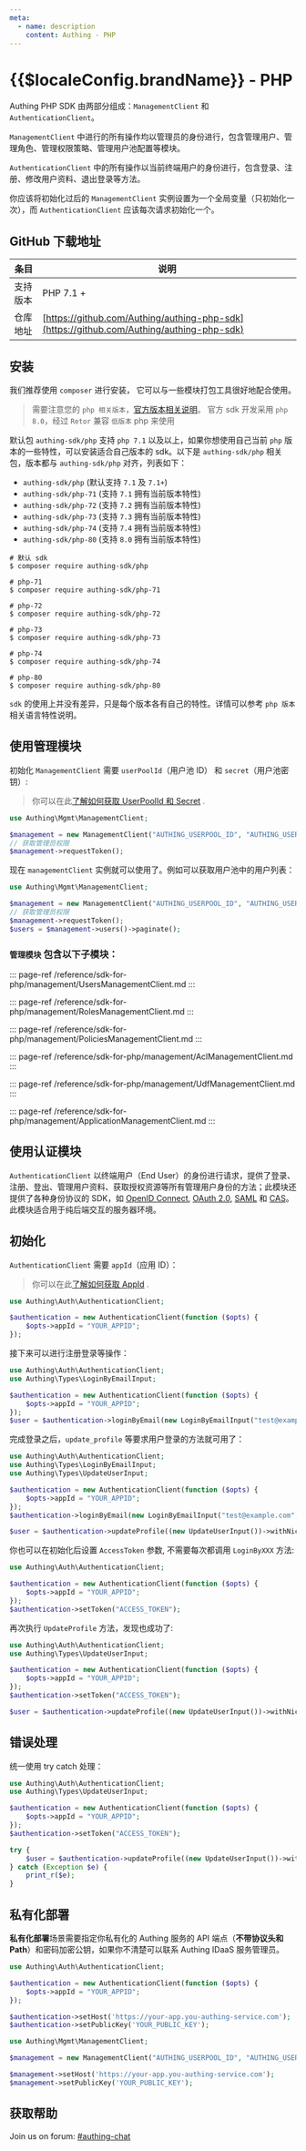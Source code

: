 ```yaml
---
meta:
  - name: description
    content: Authing - PHP
---
```


# {{$localeConfig.brandName}} - PHP

<LastUpdated/>

Authing PHP SDK 由两部分组成：`ManagementClient` 和 `AuthenticationClient`。

`ManagementClient` 中进行的所有操作均以管理员的身份进行，包含管理用户、管理角色、管理权限策略、管理用户池配置等模块。

`AuthenticationClient` 中的所有操作以当前终端用户的身份进行，包含登录、注册、修改用户资料、退出登录等方法。

你应该将初始化过后的 `ManagementClient` 实例设置为一个全局变量（只初始化一次），而 `AuthenticationClient` 应该每次请求初始化一个。

## GitHub 下载地址

| 条目     | 说明                                        |
| -------- | ------------------------------------------- |
| 支持版本 |  PHP 7.1 +                                 |
| 仓库地址 | [https://github.com/Authing/authing-php-sdk](https://github.com/Authing/authing-php-sdk) |

## 安装

我们推荐使用 `composer` 进行安装， 它可以与一些模块打包工具很好地配合使用。

> 需要注意您的 `php 相关版本`，[官方版本相关说明](https://www.php.net/supported-versions.php)。
> 官方 sdk 开发采用 `php 8.0`，经过 `Retor` 兼容 `低版本` php 来使用

默认包 `authing-sdk/php` 支持 `php 7.1` 以及以上，如果你想使用自己当前 `php` 版本的一些特性，可以安装适合自己版本的 sdk。以下是 `authing-sdk/php` 相关包，版本都与 `authing-sdk/php` 对齐，列表如下：

- `authing-sdk/php` (默认支持 `7.1` 及 `7.1+`)
- `authing-sdk/php-71` (支持 `7.1` 拥有当前版本特性)
- `authing-sdk/php-72` (支持 `7.2` 拥有当前版本特性)
- `authing-sdk/php-73` (支持 `7.3` 拥有当前版本特性)
- `authing-sdk/php-74` (支持 `7.4` 拥有当前版本特性)
- `authing-sdk/php-80` (支持 `8.0` 拥有当前版本特性)

```shell
# 默认 sdk
$ composer require authing-sdk/php

# php-71
$ composer require authing-sdk/php-71

# php-72
$ composer require authing-sdk/php-72

# php-73
$ composer require authing-sdk/php-73

# php-74
$ composer require authing-sdk/php-74

# php-80
$ composer require authing-sdk/php-80
```

`sdk` 的使用上并没有差异，只是每个版本各有自己的特性。详情可以参考 `php 版本` 相关语言特性说明。 

## 使用管理模块

初始化 `ManagementClient` 需要 `userPoolId`（用户池 ID） 和 `secret`（用户池密钥）:

> 你可以在此[了解如何获取 UserPoolId 和 Secret](/guides/faqs/get-userpool-id-and-secret.md) .

```php
use Authing\Mgmt\ManagementClient;

$management = new ManagementClient("AUTHING_USERPOOL_ID", "AUTHING_USERPOOL_SECRET");
// 获取管理员权限
$management->requestToken();
```

现在 `managementClient` 实例就可以使用了。例如可以获取用户池中的用户列表：

```php
use Authing\Mgmt\ManagementClient;

$management = new ManagementClient("AUTHING_USERPOOL_ID", "AUTHING_USERPOOL_SECRET");
// 获取管理员权限
$management->requestToken();
$users = $management->users()->paginate();
```

### `管理模块` 包含以下子模块：

::: page-ref /reference/sdk-for-php/management/UsersManagementClient.md
:::

::: page-ref /reference/sdk-for-php/management/RolesManagementClient.md
:::

::: page-ref /reference/sdk-for-php/management/PoliciesManagementClient.md
:::

::: page-ref /reference/sdk-for-php/management/AclManagementClient.md
:::

::: page-ref /reference/sdk-for-php/management/UdfManagementClient.md
:::

::: page-ref /reference/sdk-for-php/management/ApplicationManagementClient.md
:::

## 使用认证模块

`AuthenticationClient` 以终端用户（End User）的身份进行请求，提供了登录、注册、登出、管理用户资料、获取授权资源等所有管理用户身份的方法；此模块还提供了各种身份协议的 SDK，如 [OpenID Connect](/guides/federation/oidc.md), [OAuth 2.0](/guides/federation/oauth.md), [SAML](/guides/federation/saml.md) 和 [CAS](/guides/federation/cas.md)。此模块适合用于纯后端交互的服务器环境。

## 初始化

`AuthenticationClient` 需要 `appId`（应用 ID）：

> 你可以在此[了解如何获取 AppId](/guides/faqs/get-app-id-and-secret.md) .

```php
use Authing\Auth\AuthenticationClient;

$authentication = new AuthenticationClient(function ($opts) {
    $opts->appId = "YOUR_APPID";
});
```

接下来可以进行注册登录等操作：

```php
use Authing\Auth\AuthenticationClient;
use Authing\Types\LoginByEmailInput;

$authentication = new AuthenticationClient(function ($opts) {
    $opts->appId = "YOUR_APPID";
});
$user = $authentication->loginByEmail(new LoginByEmailInput("test@example.com", "123456"));
```

完成登录之后，`update_profile` 等要求用户登录的方法就可用了：

```php
use Authing\Auth\AuthenticationClient;
use Authing\Types\LoginByEmailInput;
use Authing\Types\UpdateUserInput;

$authentication = new AuthenticationClient(function ($opts) {
    $opts->appId = "YOUR_APPID";
});
$authentication->loginByEmail(new LoginByEmailInput("test@example.com", "123456"));

$user = $authentication->updateProfile((new UpdateUserInput())->withNickname("nickname"));
```

你也可以在初始化后设置 `AccessToken` 参数, 不需要每次都调用 `LoginByXXX` 方法:

```php
use Authing\Auth\AuthenticationClient;

$authentication = new AuthenticationClient(function ($opts) {
    $opts->appId = "YOUR_APPID";
});
$authentication->setToken("ACCESS_TOKEN");
```

再次执行 `UpdateProfile` 方法，发现也成功了:

```php
use Authing\Auth\AuthenticationClient;
use Authing\Types\UpdateUserInput;

$authentication = new AuthenticationClient(function ($opts) {
    $opts->appId = "YOUR_APPID";
});
$authentication->setToken("ACCESS_TOKEN");

$user = $authentication->updateProfile((new UpdateUserInput())->withNickname("nickname"));
```

## 错误处理

统一使用 try catch 处理：

```php
use Authing\Auth\AuthenticationClient;
use Authing\Types\UpdateUserInput;

$authentication = new AuthenticationClient(function ($opts) {
    $opts->appId = "YOUR_APPID";
});
$authentication->setToken("ACCESS_TOKEN");

try {
    $user = $authentication->updateProfile((new UpdateUserInput())->withNickname("nickname"));
} catch (Exception $e) {
    print_r($e);
}
```

## 私有化部署

**私有化部署**场景需要指定你私有化的 Authing 服务的 API 端点（**不带协议头和 Path**）和密码加密公钥，如果你不清楚可以联系 Authing IDaaS 服务管理员。

```php
use Authing\Auth\AuthenticationClient;

$authentication = new AuthenticationClient(function ($opts) {
    $opts->appId = "YOUR_APPID";
});

$authentication->setHost('https://your-app.you-authing-service.com');
$authentication->setPublicKey('YOUR_PUBLIC_KEY');
```

```php
use Authing\Mgmt\ManagementClient;

$management = new ManagementClient("AUTHING_USERPOOL_ID", "AUTHING_USERPOOL_SECRET");

$management->setHost('https://your-app.you-authing-service.com');
$management->setPublicKey('YOUR_PUBLIC_KEY');
```

## 获取帮助

Join us on forum: [#authing-chat](https://forum.authing.cn/)
